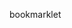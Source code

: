 <a src="javascript:var script=document.createElement('script');script.src='https://gist.githubusercontent.com/Gozala/58cc14aeae44bf57636108ce9fdd2d31/raw/e0fb524e5914744d06b441369454c7363cfedc14/content-pinning.js';document.documentElement.appendChild(script);">bookmarklet</a>